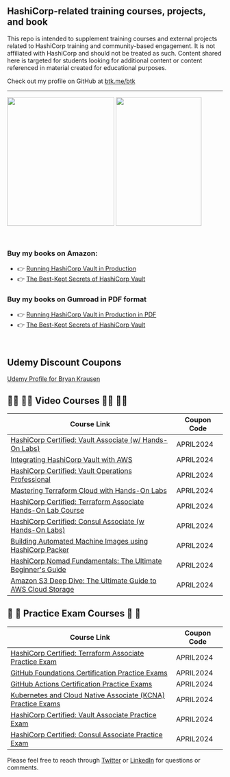 ## HashiCorp-related training courses, projects, and book

This repo is intended to supplement training courses and external projects related to HashiCorp training and community-based engagement. It is not affiliated with HashiCorp and should not be treated as such. Content shared here is targeted for students looking for additional content or content referenced in material created for educational purposes.

Check out my profile on GitHub at [btk.me/btk](btk.me/btk)

*********************************************************************************

<a href="https://amzn.to/2UeUjAI"> <img align="center" alt="" src="https://images-na.ssl-images-amazon.com/images/I/41SXDY4t6-L._SX404_BO1,204,203,200_.jpg" width="250" height="300" /></a>
<a href="https://amzn.to/3HAw4pF"> <img align="center" alt="" src="https://m.media-amazon.com/images/I/41MY0+EHAbL._SX331_BO1,204,203,200_.jpg" width="200" height="300" /></a>

<br>

### **Buy my books on Amazon:**
- 👉 [Running HashiCorp Vault in Production](https://amzn.to/2UeUjAI)
- 👉 [The Best-Kept Secrets of HashiCorp Vault](https://amzn.to/3HAw4pF)

### **Buy my books on Gumroad in PDF format**
- 👉 [Running HashiCorp Vault in Production in PDF](https://gum.co/vaultbook/)
- 👉 [The Best-Kept Secrets of HashiCorp Vault](https://btkrausen.gumroad.com/l/secretsofvault)
<br>

## **Udemy Discount Coupons**

[Udemy Profile for Bryan Krausen](https://www.udemy.com/user/bryan-krausen/ "Udemy Profile")

## 🧑‍💻 🧑‍💻 Video Courses 🧑‍💻 🧑‍💻

| Course Link | Coupon Code |
| ----------- | ----------- |
| [HashiCorp Certified: Vault Associate (w/ Hands-On Labs)](https://btk.me/v) | APRIL2024 |
| [Integrating HashiCorp Vault with AWS](https://btk.me/vaws) | APRIL2024 |
| [HashiCorp Certified: Vault Operations Professional](https://btk.me/vp) | APRIL2024 |
| [Mastering Terraform Cloud with Hands-On Labs](https://btk.me/tfc) | APRIL2024 |
| [HashiCorp Certified: Terraform Associate Hands-On Lab Course](https://btk.me/tfhol) | APRIL2024 |
| [HashiCorp Certified: Consul Associate (w Hands-On Labs)](https://btk.me/c) | APRIL2024 |
| [Building Automated Machine Images using HashiCorp Packer](https://btk.me/p) | APRIL2024 |
| [HashiCorp Nomad Fundamentals: The Ultimate Beginner's Guide](https://btk.me/n) | APRIL2024 |
| [Amazon S3 Deep Dive: The Ultimate Guide to AWS Cloud Storage](https://btk.me/s3) | APRIL2024 |

## 📝 📝 Practice Exam Courses 📝 📝
| Course Link | Coupon Code |
| ----------- | ----------- |
| [HashiCorp Certified: Terraform Associate Practice Exam](https://btk.me/tf) | APRIL2024 |
| [GitHub Foundations Certification Practice Exams](https://btk.me/ghp) | APRIL2024 |
| [GitHub Actions Certification Practice Exams](https://btk.me/gha) | APRIL2024 |
| [Kubernetes and Cloud Native Associate (KCNA) Practice Exams](https://btk.me/kcna) | APRIL2024 |
| [HashiCorp Certified: Vault Associate Practice Exam](https://btk.me/vpe) | APRIL2024 |
| [HashiCorp Certified: Consul Associate Practice Exam](https://btk.me/cpe) | APRIL2024 |

Please feel free to reach through [Twitter](https://twitter.com/btkrausen) or [LinkedIn](https://www.linkedin.com/in/bryan-krausen-5ab8794/) for questions or comments.
